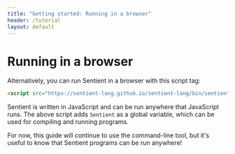 ```yaml
---
title: "Getting started: Running in a browser"
header: /tutorial
layout: default
---
```

# Running in a browser

Alternatively, you can run Sentient in a browser with this script tag:

```html
<script src="https://sentient-lang.github.io/sentient-lang/bin/sentient.js"></script>
```

Sentient is written in JavaScript and can be run anywhere that JavaScript runs.
The above script adds `Sentient` as a global variable, which can be used for
compiling and running programs.

For now, this guide will continue to use the command-line tool, but it's useful
to know that Sentient programs can be run anywhere!
